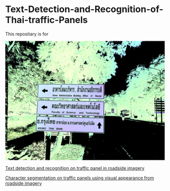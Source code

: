 # Text-Detection-and-Recognition-of-Thai-traffic-Panels


This repositary is for 

![Source Image](https://github.com/say2sarwar/Text-Detection-and-Recognition-of-Thai-traffic-Panels/blob/master/Original.jpg)

[Text detection and recognition on traffic panel in roadside imagery](https://ieeexplore.ieee.org/abstract/document/7958768)


[Character segmentation on traffic panels using visual appearance from roadside imagery](https://ieeexplore.ieee.org/abstract/document/7886159)
